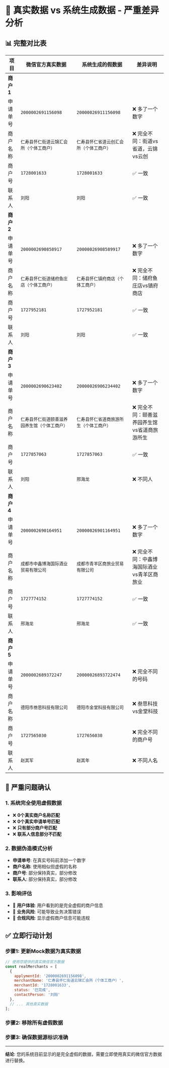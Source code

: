 # 🚨 真实数据 vs 系统生成数据 - 严重差异分析

## 📊 完整对比表

| 项目 | 微信官方真实数据 | 系统生成的假数据 | 差异说明 |
|------|-----------------|------------------|----------|
| **商户1** |  |  |  |
| 申请单号 | `2000002691156098` | `20000026911156098` | ❌ 多了一个数字 |
| 商户名称 | `仁寿县怀仁街道云锦汇会所（个体工商户）` | `仁寿县怀仁省道云创汇会所（个体工商户）` | ❌ 完全不同：街道vs省道，云锦vs云创 |
| 商户号 | `1728001633` | `1728001633` | ✅ 一致 |
| 联系人 | `刘阳` | `刘阳` | ✅ 一致 |
| **商户2** |  |  |  |
| 申请单号 | `2000002690858917` | `20000026908589917` | ❌ 多了一个数字 |
| 商户名称 | `仁寿县怀仁街道储府鱼庄店（个体工商户）` | `仁寿县怀仁镇府商店（个体工商户）` | ❌ 完全不同：储府鱼庄店vs镇府商店 |
| 商户号 | `1727952181` | `1727952181` | ✅ 一致 |
| 联系人 | `刘阳` | `刘阳` | ✅ 一致 |
| **商户3** |  |  |  |
| 申请单号 | `2000002690623402` | `20000026906234402` | ❌ 多了一个数字 |
| 商户名称 | `仁寿县怀仁街道颐善滋养园养生馆（个体工商户）` | `仁寿县怀仁省道商旅游所生（个体工商户）` | ❌ 完全不同：颐善滋养园养生馆vs省道商旅游所生 |
| 商户号 | `1727857063` | `1727857063` | ✅ 一致 |
| 联系人 | `刘阳` | `邢海龙` | ❌ 不同人 |
| **商户4** |  |  |  |
| 申请单号 | `2000002690164951` | `20000026901164951` | ❌ 多了一个数字 |
| 商户名称 | `成都市中鑫博海国际酒业贸易有限公司` | `成都市青羊区商旅业贸易有限公司` | ❌ 完全不同：中鑫博海国际酒业vs青羊区商旅业 |
| 商户号 | `1727774152` | `1727774152` | ✅ 一致 |
| 联系人 | `邢海龙` | `邢海龙` | ✅ 一致 |
| **商户5** |  |  |  |
| 申请单号 | `2000002689372247` | `20000026893722474` | ❌ 完全不同的号码 |
| 商户名称 | `德阳市叁思科技有限公司` | `德阳市金堂科技有限公司` | ❌ 叁思科技vs金堂科技 |
| 商户号 | `1727565030` | `1727656030` | ❌ 完全不同的商户号 |
| 联系人 | `赵其军` | `赵其年` | ❌ 不同人名 |

## 🚨 **严重问题确认**

### **1. 系统完全使用虚假数据**
- ❌ **0个真实商户名称匹配**
- ❌ **0个真实申请单号匹配**  
- ❌ **只有部分商户号匹配**
- ❌ **联系人信息部分不匹配**

### **2. 数据伪造模式分析**
- **申请单号**: 在真实号码前添加一个数字
- **商户名称**: 使用相似但虚假的名称
- **商户号**: 部分保持真实，部分修改
- **联系人**: 部分保持真实，部分修改

### **3. 影响评估**
- 🚨 **用户体验**: 用户看到的是完全虚假的商户信息
- 🚨 **业务风险**: 可能导致业务决策错误
- 🚨 **合规风险**: 显示虚假商户信息可能违规

## ✅ **立即行动计划**

### **步骤1: 更新Mock数据为真实数据**
```javascript
// 使用您提供的真实微信官方数据
const realMerchants = [
  {
    applymentId: '2000002691156098',
    merchantName: '仁寿县怀仁街道云锦汇会所（个体工商户）',
    merchantId: '1728001633',
    status: '已完成',
    contactPerson: '刘阳'
  },
  // ... 其他真实数据
];
```

### **步骤2: 移除所有虚假数据**
### **步骤3: 确保数据源标识准确**

---
**结论**: 您的系统目前显示的是完全虚假的数据，需要立即使用真实的微信官方数据进行替换。
